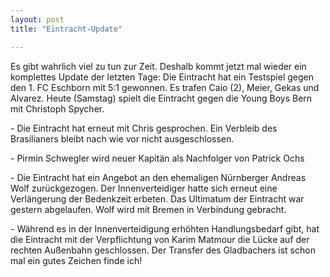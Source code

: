 ```yaml
---
layout: post
title: "Eintracht-Update"

---
```


Es gibt wahrlich viel zu tun zur Zeit. Deshalb kommt jetzt mal wieder ein komplettes Update der letzten Tage: Die Eintracht hat ein Testspiel gegen den 1. FC Eschborn mit 5:1 gewonnen. Es trafen Caio (2), Meier, Gekas und Alvarez. Heute (Samstag) spielt die Eintracht gegen die Young Boys Bern mit Christoph Spycher. 

\- Die Eintracht hat erneut mit Chris gesprochen. Ein Verbleib des Brasilianers bleibt nach wie vor nicht ausgeschlossen.

\- Pirmin Schwegler wird neuer Kapitän als Nachfolger von Patrick Ochs

\- Die Eintracht hat ein Angebot an den ehemaligen Nürnberger Andreas Wolf zurückgezogen. Der Innenverteidiger hatte sich erneut eine Verlängerung der Bedenkzeit erbeten. Das Ultimatum der Eintracht war gestern abgelaufen. Wolf wird mit Bremen in Verbindung gebracht.

\- Während es in der Innenverteidigung erhöhten Handlungsbedarf gibt, hat die Eintracht mit der Verpflichtung von Karim Matmour die Lücke auf der rechten Außenbahn geschlossen. Der Transfer des Gladbachers ist schon mal ein gutes Zeichen finde ich!
